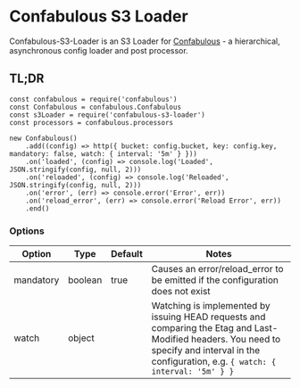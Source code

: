 # Confabulous S3 Loader
Confabulous-S3-Loader is an S3 Loader for [Confabulous](https://github.com/guidesmiths/confabulous) - a hierarchical, asynchronous config loader and post processor.

## TL;DR
```
const confabulous = require('confabulous')
const Confabulous = confabulous.Confabulous
const s3Loader = require('confabulous-s3-loader')
const processors = confabulous.processors

new Confabulous()
    .add((config) => http({ bucket: config.bucket, key: config.key, mandatory: false, watch: { interval: '5m' } }))
    .on('loaded', (config) => console.log('Loaded', JSON.stringify(config, null, 2)))
    .on('reloaded', (config) => console.log('Reloaded', JSON.stringify(config, null, 2)))
    .on('error', (err) => console.error('Error', err))
    .on('reload_error', (err) => console.error('Reload Error', err))
    .end()
```

### Options
|  Option  |  Type  |  Default  |  Notes  |
|----------|--------|-----------|---------|
| mandatory | boolean | true       | Causes an error/reload_error to be emitted if the configuration does not exist |
| watch     | object  |            | Watching is implemented by issuing HEAD requests and comparing the Etag and Last-Modified headers. You need to specify and interval in the configuration, e.g. ```{ watch: { interval: '5m' } }``` |



